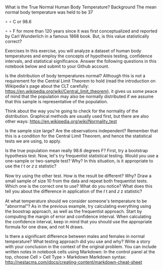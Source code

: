 What is the True Normal Human Body Temperature?
Background
The mean normal body temperature was held to be 37

∘
∘
C or 98.6

∘
∘
F for more than 120 years since it was first conceptualized and reported by Carl Wunderlich in a famous 1868 book. But, is this value statistically correct?

Exercises
In this exercise, you will analyze a dataset of human body temperatures and employ the concepts of hypothesis testing, confidence intervals, and statistical significance.
Answer the following questions in this notebook below and submit to your Github account.

Is the distribution of body temperatures normal? 
Although this is not a requirement for the Central Limit Theorem to hold (read the introduction on Wikipedia's page about the CLT carefully: https://en.wikipedia.org/wiki/Central_limit_theorem), it gives us some peace of mind that the population may also be normally distributed if we assume that this sample is representative of the population. 

Think about the way you're going to check for the normality of the distribution. Graphical methods are usually used first, but there are also other ways: https://en.wikipedia.org/wiki/Normality_test 

Is the sample size large? Are the observations independent? 
Remember that this is a condition for the Central Limit Theorem, and hence the statistical tests we are using, to apply. 

Is the true population mean really 98.6 degrees F? 
First, try a bootstrap hypothesis test. 
Now, let's try frequentist statistical testing. Would you use a one-sample or two-sample test? Why? 
In this situation, is it appropriate to use the 
𝑡
t
or 
𝑧
z
statistic? 

Now try using the other test. How is the result be different? Why? 
Draw a small sample of size 10 from the data and repeat both frequentist tests. 
Which one is the correct one to use? 
What do you notice? What does this tell you about the difference in application of the 
𝑡
t
and 
𝑧
z
statistic? 

At what temperature should we consider someone's temperature to be "abnormal"? 
As in the previous example, try calculating everything using the boostrap approach, as well as the frequentist approach. 
Start by computing the margin of error and confidence interval. When calculating the confidence interval, keep in mind that you should use the appropriate formula for one draw, and not N draws. 


Is there a significant difference between males and females in normal temperature? 
What testing approach did you use and why? 
Write a story with your conclusion in the context of the original problem. 
You can include written notes in notebook cells using Markdown: 
In the control panel at the top, choose Cell > Cell Type > Markdown
Markdown syntax: http://nestacms.com/docs/creating-content/markdown-cheat-sheet
